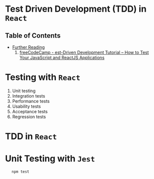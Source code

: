 # Test Driven Development (TDD) in `React`

## Table of Contents
- [Further Reading]()
    1. [freeCodeCamp - est-Driven Development Tutorial – How to Test Your JavaScript and ReactJS Applications](https://www.freecodecamp.org/news/test-driven-development-tutorial-how-to-test-javascript-and-reactjs-app/)

# Testing with `React`
1. Unit testing
2. Integration tests
3. Performance tests
4. Usability tests
5. Acceptance tests
6. Regression tests

# TDD in `React`

# Unit Testing with `Jest`
```sh
   npm test
```